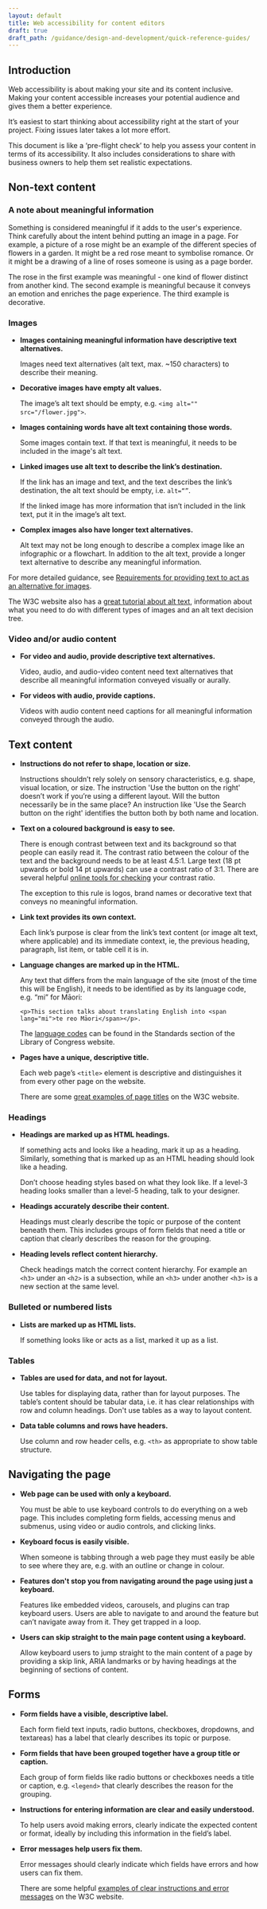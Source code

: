 ```yaml
---
layout: default
title: Web accessibility for content editors
draft: true
draft_path: /guidance/design-and-development/quick-reference-guides/
---
```


## Introduction

Web accessibility is about making your site and its content inclusive. Making your content accessible increases your potential audience and gives them a better experience.

It’s easiest to start thinking about accessibility right at the start of your project. Fixing issues later takes a lot more effort.

This document is like a ‘pre-flight check’ to help you assess your content in terms of its accessibility. It also includes considerations to share with business owners to help them set realistic expectations.

## Non-text content

### A note about meaningful information

Something is considered meaningful if it adds to the user's experience. Think carefully about the intent behind putting an image in a page. For example, a picture of a rose might be an example of the different species of flowers in a garden. It might be a red rose meant to symbolise romance. Or it might be a drawing of a line of roses someone is using as a page border.

The rose in the first example was meaningful - one kind of flower distinct from another kind. The second example is meaningful because it conveys an emotion and enriches the page experience. The third example is decorative.


### Images

*	**Images containing meaningful information have descriptive text alternatives.**

	Images need text alternatives (alt text, max. ~150 characters) to describe their meaning.

*	**Decorative images have empty alt values.**

	The image’s alt text should be empty, e.g. `<img alt="" src="/flower.jpg">`.

*	**Images containing words have alt text containing those words.**

	Some images contain text. If that text is meaningful, it needs to be included in the image's alt text.

*	**Linked images use alt text to describe the link’s destination.**

	If the link has an image and text, and the text describes the link’s destination, the alt text should be empty, i.e. `alt=“”`.
	
	If the linked image has more information that isn’t included in the link text, put it in the image’s alt text.
	
*	**Complex images also have longer text alternatives.**

	Alt text may not be long enough to describe a complex image like an infographic or a flowchart. In addition to the alt text, provide a longer text alternative to describe any meaningful information.

For more detailed guidance, see [Requirements for providing text to act as an alternative for images](https://www.w3.org/TR/html51/semantics.html#alt).

The W3C website also has a [great tutorial about alt text](https://www.w3.org/WAI/tutorials/images/), information about what you need to do with different types of images and an alt text decision tree.

### Video and/or audio content

*	**For video and audio, provide descriptive text alternatives.**

	Video, audio, and audio-video content need text alternatives that describe all meaningful information conveyed visually or aurally.

*	**For videos with audio, provide captions.**

	Videos with audio content need captions for all meaningful information conveyed through the audio.

## Text content

*	**Instructions do not refer to shape, location or size.**

	Instructions shouldn’t rely solely on sensory characteristics, e.g. shape, visual location, or size. The instruction 'Use the button on the right' doesn’t work if you’re using a different layout. Will the button necessarily be in the same place? An instruction like 'Use the Search button on the right' identifies the button both by both name and location.

*	**Text on a coloured background is easy to see.**

	There is enough contrast between text and its background so that people can easily read it. The contrast ratio between the colour of the text and the background needs to be at least 4.5:1\. Large text (18 pt upwards or bold 14 pt upwards) can use a contrast ratio of 3:1\. There are several helpful [online tools for checking](https://webtoolkit.govt.nz/guidance/design-and-development/contrast-and-the-use-of-colour/#tools) your contrast ratio.
	
	The exception to this rule is logos, brand names or decorative text that conveys no meaningful information.

*	**Link text provides its own context.**

	Each link’s purpose is clear from the link’s text content (or image alt text, where applicable) and its immediate context, ie, the previous heading, paragraph, list item, or table cell it is in.

*	**Language changes are marked up in the HTML.**

	Any text that differs from the main language of the site (most of the time this will be English), it needs to be identified as by its language code, e.g. “mi” for Māori:

	```
	<p>This section talks about translating English into <span lang="mi">te reo Māori</span></p>.
	```

	The [language codes](https://www.loc.gov/standards/iso639-2/php/code_list.php) can be found in the Standards section of the Library of Congress website.

*	**Pages have a unique, descriptive title.**

	Each web page’s `<title>` element is descriptive and distinguishes it from every other page on the website.

	There are some [great examples of page titles](http://www.w3.org/WAI/gettingstarted/tips/writing.html#provide-informative-unique-page-titles) on the W3C website.

### Headings

*	**Headings are marked up as HTML headings.**

	If something acts and looks like a heading, mark it up as a heading. Similarly, something that is marked up as an HTML heading should look like a heading.

	Don’t choose heading styles based on what they look like. If a level-3 heading looks smaller than a level-5 heading, talk to your designer.

*	**Headings accurately describe their content.**

	Headings must clearly describe the topic or purpose of the content beneath them. This includes groups of form fields that need a title or caption that clearly describes the reason for the grouping.

*	**Heading levels reflect content hierarchy.**

	Check headings match the correct content hierarchy. For example an `<h3>` under an `<h2>` is a subsection, while an `<h3>` under another `<h3>` is a new section at the same level.

### Bulleted or numbered lists

*	**Lists are marked up as HTML lists.**

	If something looks like or acts as a list, marked it up as a list.

### Tables

*	**Tables are used for data, and not for layout.**

	Use tables for displaying data, rather than for layout purposes. The table’s content should be tabular data, i.e. it has clear relationships with row and column headings. Don't use tables as a way to layout content.

*	**Data table columns and rows have headers.**

	Use column and row header cells, e.g. `<th>` as appropriate to show table structure.

## Navigating the page

*	**Web page can be used with only a keyboard.**

	You must be able to use keyboard controls to do everything on a web page. This includes completing form fields, accessing menus and submenus, using video or audio controls, and clicking links.

*	**Keyboard focus is easily visible.**

	When someone is tabbing through a web page they must easily be able to see where they are, e.g. with an outline or change in colour.

*	**Features don't stop you from navigating around the page using just a keyboard.**

	Features like embedded videos, carousels, and plugins can trap keyboard users. Users are able to navigate to and around the feature but can’t navigate away from it. They get trapped in a loop.

*	**Users can skip straight to the main page content using a keyboard.**

	Allow keyboard users to jump straight to the main content of a page by providing a skip link, ARIA landmarks or by having headings at the beginning of sections of content.

## Forms

*	**Form fields have a visible, descriptive label.**

	Each form field text inputs, radio buttons, checkboxes, dropdowns, and textareas) has a label that clearly describes its topic or purpose.

*	**Form fields that have been grouped together have a group title or caption.**

	Each group of form fields like radio buttons or checkboxes needs a title or caption, e.g. `<legend>` that clearly describes the reason for the grouping.

*	**Instructions for entering information are clear and easily understood.**

	To help users avoid making errors, clearly indicate the expected content or format, ideally by including this information in the field’s label.

*	**Error messages help users fix them.**

	Error messages should clearly indicate which fields have errors and how users can fix them.

	There are some helpful [examples of clear instructions and error messages](http://www.w3.org/WAI/gettingstarted/tips/writing.html#provide-clear-instructions) on the W3C website.
